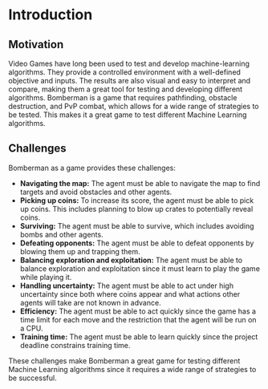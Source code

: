 # Introduction

## Motivation

Video Games have long been used to test and develop machine-learning algorithms. They provide a controlled environment with a well-defined objective and inputs. The results are also visual and easy to interpret and compare, making them a great tool for testing and developing different algorithms. Bomberman is a game that requires pathfinding, obstacle destruction, and PvP combat, which allows for a wide range of strategies to be tested. This makes it a great game to test different Machine Learning algorithms.

## Challenges

Bomberman as a game provides these challenges:

- **Navigating the map:**
 The agent must be able to navigate the map to find targets and avoid obstacles and other agents.
- **Picking up coins:**
 To increase its score, the agent must be able to pick up coins. This includes planning to blow up crates to potentially reveal coins.
- **Surviving:**
 The agent must be able to survive, which includes avoiding bombs and other agents.
- **Defeating opponents:**
 The agent must be able to defeat opponents by blowing them up and trapping them.
- **Balancing exploration and exploitation:**
 The agent must be able to balance exploration and exploitation since it must learn to play the game while playing it.
- **Handling uncertainty:**
 The agent must be able to act under high uncertainty since both where coins appear and what actions other agents will take are not known in advance.
- **Efficiency:**
 The agent must be able to act quickly since the game has a time limit for each move and the restriction that the agent will be run on a CPU.
- **Training time:**
 The agent must be able to learn quickly since the project deadline constrains training time.

These challenges make Bomberman a great game for testing different Machine Learning algorithms since it requires a wide range of strategies to be successful.